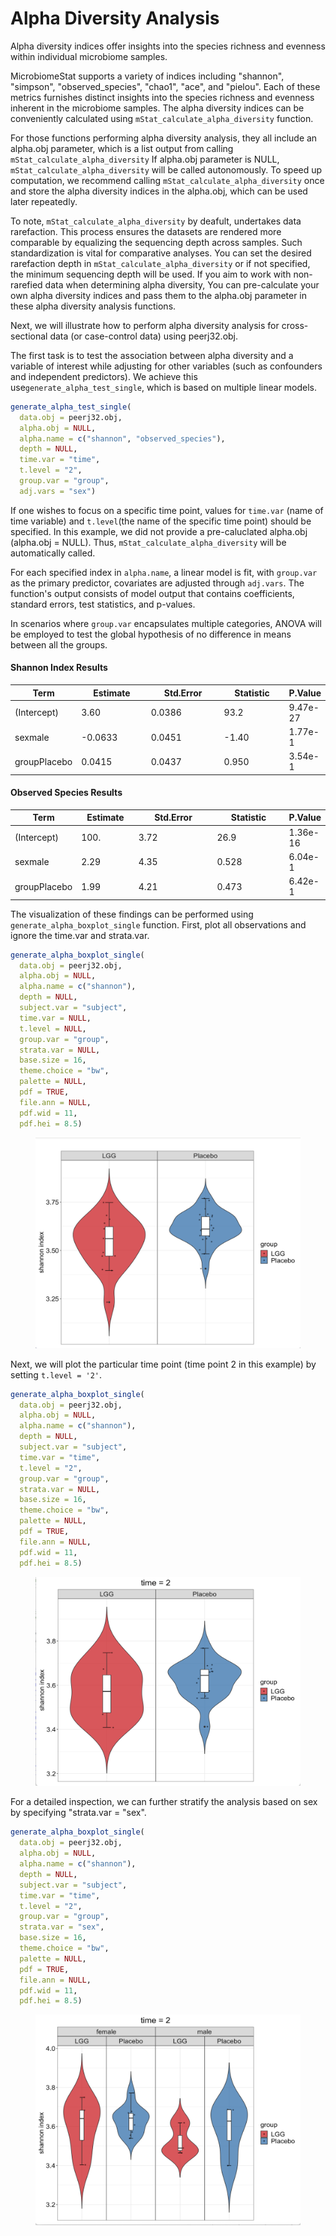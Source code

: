 # Alpha Diversity Analysis

Alpha diversity indices offer insights into the species richness and evenness within individual microbiome samples.&#x20;

MicrobiomeStat supports a variety of indices including "shannon", "simpson", "observed\_species", "chao1", "ace", and "pielou". Each of these metrics furnishes distinct insights into the species richness and evenness inherent in the microbiome samples. The alpha diversity indices can be conveniently calculated using `mStat_calculate_alpha_diversity` function.

For those functions performing alpha diversity analysis, they all include an alpha.obj parameter, which is a list output from calling `mStat_calculate_alpha_diversity` If alpha.obj parameter is NULL, `mStat_calculate_alpha_diversity` will be called autonomously. To speed up computation, we recommend calling `mStat_calculate_alpha_diversity` once and store the alpha diversity indices in the alpha.obj, which can be used later repeatedly.

To note, `mStat_calculate_alpha_diversity` by deafult, undertakes data rarefaction. This process ensures the datasets are rendered more comparable by equalizing the sequencing depth across samples. Such standardization is vital for comparative analyses. You can set the desired rarefaction depth in `mStat_calculate_alpha_diversity` or if not specified, the minimum sequencing depth will be used. If you aim to work with non-rarefied data when determining alpha diversity, You can pre-calculate your own alpha diversity indices and pass them to the alpha.obj parameter in these alpha diversity analysis functions.

Next, we will illustrate how to perform alpha diversity analysis for cross-sectional data (or case-control data) using peerj32.obj.&#x20;

The first task is to test the association between alpha diversity and a variable of interest while adjusting for other variables (such as confounders and independent predictors). We achieve this use`generate_alpha_test_single`, which is based on multiple linear models.

```r
generate_alpha_test_single(
  data.obj = peerj32.obj,
  alpha.obj = NULL, 
  alpha.name = c("shannon", "observed_species"),
  depth = NULL,
  time.var = "time",
  t.level = "2",
  group.var = "group",
  adj.vars = "sex")
```

If one wishes to focus on a specific time point, values for `time.var` (name of time variable) and `t.level`(the name of the specific time point) should be specified. In this example, we did not provide a pre-caluclated alpha.obj (alpha.obj = NULL). Thus, `mStat_calculate_alpha_diversity` will be automatically called.

For each specified index in `alpha.name`, a linear model is fit, with `group.var` as the primary predictor, covariates are adjusted through `adj.vars`. The function's output consists of model output that contains coefficients, standard errors, test statistics, and p-values.

In scenarios where `group.var` encapsulates multiple categories, ANOVA will be employed to test the global hypothesis of no difference in means between all the groups.

#### Shannon Index Results

<table><thead><tr><th>Term</th><th width="111">Estimate</th><th width="118">Std.Error</th><th width="102">Statistic</th><th>P.Value</th></tr></thead><tbody><tr><td>(Intercept)</td><td>3.60</td><td>0.0386</td><td>93.2</td><td>9.47e-27</td></tr><tr><td>sexmale</td><td>-0.0633</td><td>0.0451</td><td>-1.40</td><td>1.77e-1</td></tr><tr><td>groupPlacebo</td><td>0.0415</td><td>0.0437</td><td>0.950</td><td>3.54e-1</td></tr></tbody></table>

#### Observed Species Results

<table><thead><tr><th>Term</th><th width="81">Estimate</th><th width="122">Std.Error</th><th width="110">Statistic</th><th>P.Value</th></tr></thead><tbody><tr><td>(Intercept)</td><td>100.</td><td>3.72</td><td>26.9</td><td>1.36e-16</td></tr><tr><td>sexmale</td><td>2.29</td><td>4.35</td><td>0.528</td><td>6.04e-1</td></tr><tr><td>groupPlacebo</td><td>1.99</td><td>4.21</td><td>0.473</td><td>6.42e-1</td></tr></tbody></table>

The visualization of these findings can be performed using `generate_alpha_boxplot_single` function. First, plot all observations and ignore the time.var and strata.var.

```r
generate_alpha_boxplot_single(
  data.obj = peerj32.obj,
  alpha.obj = NULL,
  alpha.name = c("shannon"),
  depth = NULL,
  subject.var = "subject",
  time.var = NULL,
  t.level = NULL,
  group.var = "group",
  strata.var = NULL,
  base.size = 16,
  theme.choice = "bw",
  palette = NULL,
  pdf = TRUE,
  file.ann = NULL,
  pdf.wid = 11,
  pdf.hei = 8.5)
```

<figure><img src="../.gitbook/assets/Screenshot 2023-10-10 at 19.16.07.png" alt=""><figcaption></figcaption></figure>

Next, we will plot the particular time point (time point 2 in this example) by setting `t.level = '2'`.

```r
generate_alpha_boxplot_single(
  data.obj = peerj32.obj,
  alpha.obj = NULL,
  alpha.name = c("shannon"),
  depth = NULL,
  subject.var = "subject",
  time.var = "time",
  t.level = "2",
  group.var = "group",
  strata.var = NULL,
  base.size = 16,
  theme.choice = "bw",
  palette = NULL,
  pdf = TRUE,
  file.ann = NULL,
  pdf.wid = 11,
  pdf.hei = 8.5)
```

<figure><img src="../.gitbook/assets/Screenshot 2023-10-10 at 19.17.06.png" alt=""><figcaption></figcaption></figure>

For a detailed inspection, we can further stratify the analysis based on sex by specifying "strata.var = "sex".

```r
generate_alpha_boxplot_single(
  data.obj = peerj32.obj,
  alpha.obj = NULL,
  alpha.name = c("shannon"),
  depth = NULL,
  subject.var = "subject",
  time.var = "time",
  t.level = "2",
  group.var = "group",
  strata.var = "sex",
  base.size = 16,
  theme.choice = "bw",
  palette = NULL,
  pdf = TRUE,
  file.ann = NULL,
  pdf.wid = 11,
  pdf.hei = 8.5)
```

<figure><img src="../.gitbook/assets/Screenshot 2023-10-10 at 19.18.43.png" alt=""><figcaption></figcaption></figure>
